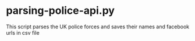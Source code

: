 # parsing-police-api.py
This script parses the UK police forces and saves their names and facebook urls in csv file
